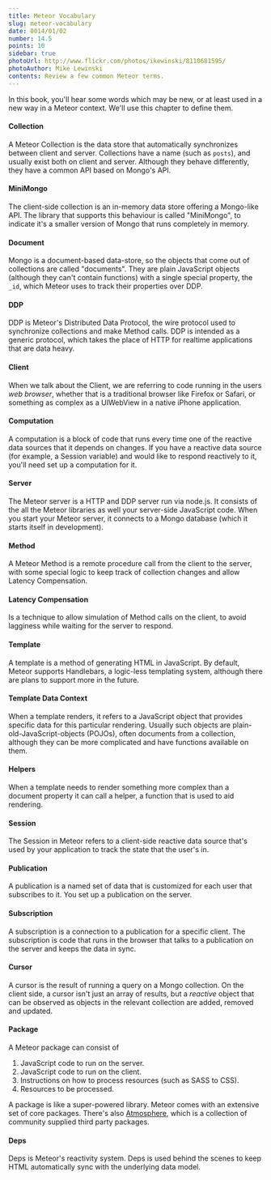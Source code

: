 ```yaml
---
title: Meteor Vocabulary
slug: meteor-vocabulary
date: 0014/01/02
number: 14.5
points: 10
sidebar: true
photoUrl: http://www.flickr.com/photos/ikewinski/8110681595/
photoAuthor: Mike Lewinski
contents: Review a few common Meteor terms. 
---
```


In this book, you'll hear some words which may be new, or at least used in a new way in a Meteor context. We'll use this chapter to define them.

#### Collection

A Meteor Collection is the data store that automatically synchronizes between client and server. Collections have a name (such as `posts`), and usually exist both on client and server. Although they behave differently, they have a common API based on Mongo's API.

#### MiniMongo

The client-side collection is an in-memory data store offering a Mongo-like API. The library that supports this behaviour is called "MiniMongo", to indicate it's a smaller version of Mongo that runs completely in memory.
 
#### Document

Mongo is a document-based data-store, so the objects that come out of collections are called "documents". They are plain JavaScript objects (although they can't contain functions) with a single special property, the `_id`, which Meteor uses to track their properties over DDP.

#### DDP

DDP is Meteor's Distributed Data Protocol, the wire protocol used to synchronize collections and make Method calls. DDP is intended as a generic protocol, which takes the place of HTTP for realtime applications that are data heavy.

#### Client

When we talk about the Client, we are referring to code running in the users *web browser*, whether that is a traditional browser like Firefox or Safari, or something as complex as a UIWebView in a native iPhone application.

#### Computation

A computation is a block of code that runs every time one of the reactive data sources that it depends on changes. If you have a reactive data source (for example, a Session variable) and would like to respond reactively to it, you'll need set up a computation for it. 

#### Server

The Meteor server is a HTTP and DDP server run via node.js. It consists of the all the Meteor libraries as well your server-side JavaScript code. When you start your Meteor server, it connects to a Mongo database (which it starts itself in development).

#### Method

A Meteor Method is a remote procedure call from the client to the server, with some special logic to keep track of collection changes and allow Latency Compensation.

#### Latency Compensation

Is a technique to allow simulation of Method calls on the client, to avoid lagginess while waiting for the server to respond.

#### Template

A template is a method of generating HTML in JavaScript. By default, Meteor supports Handlebars, a logic-less templating system, although there are plans to support more in the future.

#### Template Data Context

When a template renders, it refers to a JavaScript object that provides specific data for this particular rendering. Usually such objects are plain-old-JavaScript-objects (POJOs), often documents from a collection, although they can be more complicated and have functions available on them.

#### Helpers

When a template needs to render something more complex than a document property it can call a helper, a function that is used to aid rendering.

#### Session

The Session in Meteor refers to a client-side reactive data source that's used by your application to track the state that the user's in. 

#### Publication

A publication is a named set of data that is customized for each user that subscribes to it. You set up a publication on the server.

#### Subscription

A subscription is a connection to a publication for a specific client. The subscription is code that runs in the browser that talks to a publication on the server and keeps the data in sync.

#### Cursor

A cursor is the result of running a query on a Mongo collection. On the client side, a cursor isn't just an array of results, but a *reactive* object that can be observed as objects in the relevant collection are added, removed and updated.

#### Package

A Meteor package can consist of 
  1. JavaScript code to run on the server.
  2. JavaScript code to run on the client.
  3. Instructions on how to process resources (such as SASS to CSS).
  4. Resources to be processed.

A package is like a super-powered library. Meteor comes with an extensive set of core packages. There's also [Atmosphere](http://atmosphere.meteor.com), which is a collection of community supplied third party packages.

#### Deps

Deps is Meteor's reactivity system. Deps is used behind the scenes to keep HTML automatically sync with the underlying data model.
